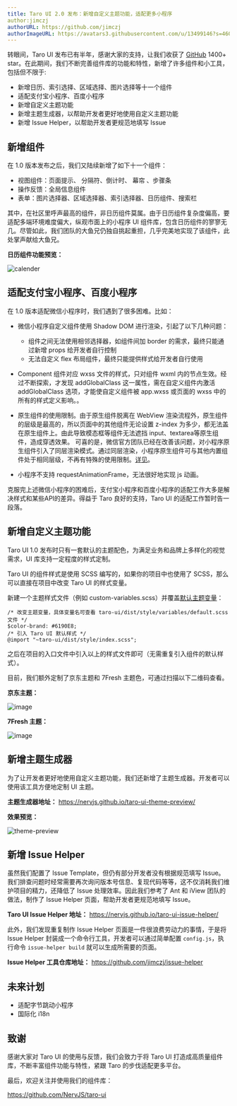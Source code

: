 ```yaml
---
title: Taro UI 2.0 发布：新增自定义主题功能，适配更多小程序
author:jimczj
authorURL: https://github.com/jimczj
authorImageURL: https://avatars3.githubusercontent.com/u/13499146?s=460&u=a5a6d4c6bcc746b3b6353c245346d7a832f4649b&v=4
---
```


转眼间，Taro UI 发布已有半年，感谢大家的支持，让我们收获了 [GitHub](https://github.com/NervJS/taro-ui) 1400+ star。在此期间，我们不断完善组件库的功能和特性，新增了许多组件和小工具，包括但不限于:

* 新增日历、索引选择、区域选择、图片选择等十一个组件
* 适配支付宝小程序、百度小程序
* 新增自定义主题功能
* 新增主题生成器，以帮助开发者更好地使用自定义主题功能
* 新增 Issue Helper，以帮助开发者更规范地填写 Issue

<!--truncate-->

## 新增组件

在 1.0 版本发布之后，我们又陆续新增了如下十一个组件：

* 视图组件：页面提示、 分隔符、倒计时、 幕帘 、步骤条
* 操作反馈：全局信息组件
* 表单：图片选择器、区域选择器、索引选择器、日历组件、搜索栏

其中，在社区里呼声最高的组件，非日历组件莫属。由于日历组件复杂度偏高，要适配多端环境难度偏大，纵观市面上的小程序 UI 组件库，包含日历组件的寥寥无几。尽管如此，我们团队的大鱼兄仍独自挑起重担，几乎完美地实现了该组件，此处掌声献给大鱼兄。

**日历组件功能预览：**

![calender](https://misc.aotu.io/jimczj/calender.gif)

## 适配支付宝小程序、百度小程序

在 1.0 版本适配微信小程序时，我们遇到了很多困难。比如：
* 微信小程序自定义组件使用 Shadow DOM 进行渲染，引起了以下几种问题：
  - 组件之间无法使用相邻选择器，如组件间加 border 的需求，最终只能通过新增 props 给开发者自行控制
  - 无法自定义 flex 布局组件，最终只能提供样式给开发者自行使用

* Component 组件对应 wxss 文件的样式，只对组件 wxml 内的节点生效。经过不断探索，才发现 addGlobalClass 这一属性，需在自定义组件内激活 addGlobalClass 选项，才能使自定义组件被 app.wxss 或页面的 wxss 中的所有的样式定义影响。。

* 原生组件的使用限制。由于原生组件脱离在 WebView 渲染流程外，原生组件的层级是最高的，所以页面中的其他组件无论设置 z-index 为多少，都无法盖在原生组件上。由此导致模态框等组件无法遮挡 input、textarea等原生组件，造成穿透效果。 可喜的是，微信官方团队已经在改善该问题，对小程序原生组件引入了同层渲染模式。通过同层渲染，小程序原生组件可与其他内置组件处于相同层级，不再有特殊的使用限制。[详见](https://developers.weixin.qq.com/community/develop/doc/000aa28d030f60a3c4183eecb5d801?from=timeline)。

* 小程序不支持 requestAnimationFrame，无法很好地实现 js 动画。

克服完上述微信小程序的困难后，支付宝小程序和百度小程序的适配工作大多是解决样式和某些API的差异。得益于 Taro 良好的支持，Taro UI 的适配工作暂时告一段落。

## 新增自定义主题功能

Taro UI 1.0 发布时只有一套默认的主题配色，为满足业务和品牌上多样化的视觉需求，UI 库支持一定程度的样式定制。

Taro UI 的组件样式是使用 SCSS 编写的，如果你的项目中也使用了 SCSS，那么可以直接在项目中改变 Taro UI 的样式变量。

新建一个主题样式文件（例如 custom-variables.scss）并覆盖[默认主题变量](https://github.com/NervJS/taro-ui/blob/dev/src/style/variables/default.scss)：

```
/* 改变主题变量，具体变量名可查看 taro-ui/dist/style/variables/default.scss 文件 */
$color-brand: #6190E8;
/* 引入 Taro UI 默认样式 */
@import "~taro-ui/dist/style/index.scss";
```

之后在项目的入口文件中引入以上的样式文件即可（无需重复引入组件的默认样式）。

目前，我们额外定制了京东主题和 7Fresh 主题色，可通过扫描以下二维码查看。

**京东主题：**

![image](https://misc.aotu.io/jimczj/taro-ui-red.png)


**7Fresh 主题：**

![image](https://misc.aotu.io/jimczj/taro-ui-purple.png)


## 新增主题生成器

为了让开发者更好地使用自定义主题功能，我们还新增了主题生成器。开发者可以使用该工具方便地定制 UI 主题。

**主题生成器地址：** https://nervjs.github.io/taro-ui-theme-preview/

**效果预览：**

![theme-preview](https://misc.aotu.io/jimczj/theme-preview.gif)

## 新增 Issue Helper

虽然我们配置了 Issue Template，但仍有部分开发者没有根据规范填写 Issue。我们排查问题时经常需要再次询问版本号信息、复现代码等等，这不仅消耗我们维护项目的精力，还降低了 Issue 处理效率。因此我们参考了 Ant 和 iView 团队的做法，制作了 Issue Helper 页面，帮助开发者更规范地填写 Issue。

**Taro UI Issue Helper 地址：** https://nervjs.github.io/taro-ui-issue-helper/

此外，我们发现重复制作 Issue Helper 页面是一件很浪费劳动力的事情，于是将 Issue Helper 封装成一个命令行工具，开发者可以通过简单配置 `config.js`，执行命令 `issue-helper build` 就可以生成所需要的页面。

**Issue Helper 工具仓库地址：** https://github.com/jimczj/issue-helper

## 未来计划

* 适配字节跳动小程序
* 国际化 i18n

## 致谢

感谢大家对 Taro UI 的使用与反馈，我们会致力于将 Taro UI 打造成高质量组件库，不断丰富组件功能与特性，紧跟 Taro 的步伐适配更多平台。

最后，欢迎关注并使用我们的组件库：

https://github.com/NervJS/taro-ui
